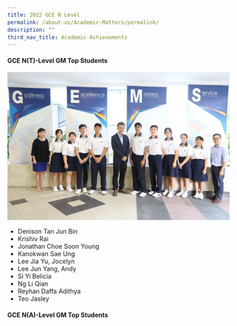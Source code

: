 ```yaml
---
title: 2022 GCE N Level
permalink: /about-us/Academic-Matters/permalink/
description: ""
third_nav_title: Academic Achievements
---
```

#### GCE N(T)-Level GM Top Students
![](/images/IMG_3230-2048x1365.jpg)
* Denison Tan Jun Bin
* Krishiv Rai
* Jonathan Choe Soon Young
* Kanokwan Sae Ung
* Lee Jia Yu, Jocelyn
* Lee Jun Yang, Andy
* Si Yi Belicia
* Ng Li Qian
* Reyhan Daffa Adithya
* Teo Jasley

#### GCE N(A)-Level GM Top Students




